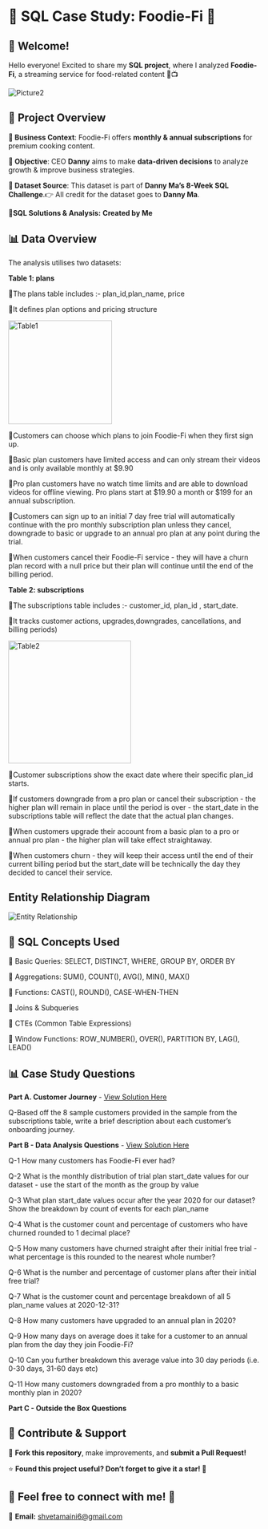 # 🥑 SQL Case Study: Foodie-Fi 🥑

## 👋 Welcome!  

Hello everyone! Excited to share my **SQL project**, where I analyzed **Foodie-Fi**, a streaming service for food-related content 🍕📺

![Picture2](https://github.com/user-attachments/assets/b050bd60-8ad3-4446-8a9b-d9c3ddc60a0c)


## 🎯 Project Overview

**📝 Business Context**: Foodie-Fi offers **monthly & annual subscriptions** for premium cooking content.

**📌 Objective**: CEO **Danny** aims to make **data-driven decisions** to analyze growth & improve business strategies.

**📌 Dataset Source**: This dataset is part of **Danny Ma’s 8-Week SQL Challenge**.👉 All credit for the dataset goes to **Danny Ma**. 

**📌SQL Solutions & Analysis:**  **Created by Me**

## 📊 Data Overview

The analysis utilises two datasets:

**Table 1: plans**

🔹The plans table includes :- plan_id,plan_name, price

🔹It defines plan options and pricing structure

<img width="207" alt="Table1" src="https://github.com/user-attachments/assets/68ab238f-1605-432a-98b7-95dd7e1ceb9c" />

🔹Customers can choose which plans to join Foodie-Fi when they first sign up.

🔹Basic plan customers have limited access and can only stream their videos and is only available monthly at $9.90

🔹Pro plan customers have no watch time limits and are able to download videos for offline viewing. Pro plans start at $19.90 a month or $199 for an annual subscription.

🔹Customers can sign up to an initial 7 day free trial will automatically continue with the pro monthly subscription plan unless they cancel, downgrade to basic or upgrade to an annual pro plan at any point during the trial.

🔹When customers cancel their Foodie-Fi service - they will have a churn plan record with a null price but their plan will continue until the end of the billing period.

**Table 2: subscriptions**

🔹The subscriptions table includes :- customer_id, plan_id , start_date.

🔹It tracks customer actions, upgrades,downgrades, cancellations, and billing periods)

<img width="245" alt="Table2" src="https://github.com/user-attachments/assets/40754f05-a930-4161-af88-9ad3504f1acb" />


🔹Customer subscriptions show the exact date where their specific plan_id starts.

🔹If customers downgrade from a pro plan or cancel their subscription - the higher plan will remain in place until the period is over - the start_date in the subscriptions table will reflect the date that the actual plan changes.

🔹When customers upgrade their account from a basic plan to a pro or annual pro plan - the higher plan will take effect straightaway.

🔹When customers churn - they will keep their access until the end of their current billing period but the start_date will be technically the day they decided to cancel their service.

## Entity Relationship Diagram

![Entity Relationship](https://github.com/user-attachments/assets/b73ebecd-9700-4fb4-9813-99c980df68fa)


## 🎯 SQL Concepts Used

🔹 Basic Queries: SELECT, DISTINCT, WHERE, GROUP BY, ORDER BY

🔹 Aggregations: SUM(), COUNT(), AVG(), MIN(), MAX()

🔹 Functions: CAST(), ROUND(), CASE-WHEN-THEN

🔹 Joins & Subqueries

🔹 CTEs (Common Table Expressions)

🔹 Window Functions: ROW_NUMBER(), OVER(), PARTITION BY, LAG(), LEAD()

## 📊 Case Study Questions

**Part A. Customer Journey** - [View Solution Here](https://github.com/ShvetaMaini/SQL-CHALLENGE-CASE-STUDY-3-----FOODIE--FI/blob/main/A.%20Customer%20Journey.md)

Q-Based off the 8 sample customers provided in the sample from the subscriptions table, write a brief description about each customer’s onboarding journey.

**Part B - Data Analysis Questions** - [View Solution Here](https://github.com/ShvetaMaini/SQL-CHALLENGE-CASE-STUDY-3-----FOODIE--FI/blob/main/B.%20Data%20Analysis.md)

Q-1 How many customers has Foodie-Fi ever had?

Q-2 What is the monthly distribution of trial plan start_date values for our dataset - use the start of the month as the group by value

Q-3 What plan start_date values occur after the year 2020 for our dataset? Show the breakdown by count of events for each plan_name

Q-4 What is the customer count and percentage of customers who have churned rounded to 1 decimal place?

Q-5 How many customers have churned straight after their initial free trial - what percentage is this rounded to the nearest whole number?

Q-6 What is the number and percentage of customer plans after their initial free trial?

Q-7 What is the customer count and percentage breakdown of all 5 plan_name values at 2020-12-31?

Q-8 How many customers have upgraded to an annual plan in 2020?

Q-9 How many days on average does it take for a customer to an annual plan from the day they join Foodie-Fi?

Q-10 Can you further breakdown this average value into 30 day periods (i.e. 0-30 days, 31-60 days etc)

Q-11 How many customers downgraded from a pro monthly to a basic monthly plan in 2020?

**Part C -  Outside the Box Questions**

## 🚀 Contribute & Support   

🍴 **Fork this repository**, make improvements, and **submit a Pull Request!**  

⭐ **Found this project useful? Don’t forget to give it a star! 🌟** 

## 💬 **Feel free to connect with me!** 🚀 

📧 **Email:** shvetamaini6@gmail.com




